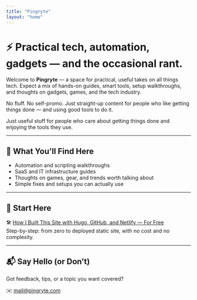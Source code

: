 ```yaml
---
title: "Pingryte"
layout: "home"
---
```


# ⚡ Practical tech, automation, gadgets — and the occasional rant.

Welcome to **Pingryte** — a space for practical, useful takes on all things tech. Expect a mix of hands-on guides, smart tools, setup walkthroughs, and thoughts on gadgets, games, and the tech industry.

No fluff. No self-promo. Just straight-up content for people who like getting things done — and using good tools to do it.


Just useful stuff for people who care about getting things done and enjoying the tools they use.

---

## 🧰 What You'll Find Here

- Automation and scripting walkthroughs  
- SaaS and IT infrastructure guides  
- Thoughts on games, gear, and trends worth talking about  
- Simple fixes and setups you can actually use

---

## 📘 Start Here

🛠️ [How I Built This Site with Hugo, GitHub, and Netlify — For Free](/posts/hugo-netlify-setup/)  
Step-by-step: from zero to deployed static site, with no cost and no complexity.

---

## 📬 Say Hello (or Don’t)

Got feedback, tips, or a topic you want covered?

✉️ [mail@pingryte.com](mailto:mail@pingryte.com)
